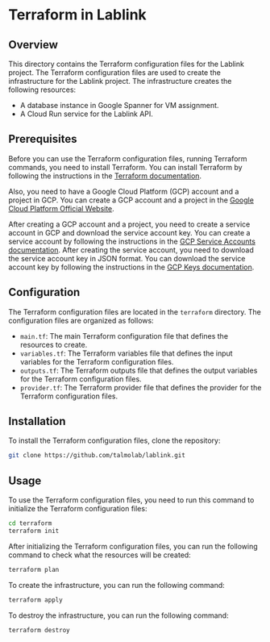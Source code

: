 # Terraform in Lablink

## Overview
This directory contains the Terraform configuration files for the Lablink project. The Terraform configuration files are used to create the infrastructure for the Lablink project. The infrastructure creates the following resources:
 
- A database instance in Google Spanner for VM assignment.
- A Cloud Run service for the Lablink API.

## Prerequisites

Before you can use the Terraform configuration files, running Terraform commands, you need to install Terraform. You can install Terraform by following the instructions in the [Terraform documentation](https://learn.hashicorp.com/tutorials/terraform/install-cli).

Also, you need to have a Google Cloud Platform (GCP) account and a project in GCP. You can create a GCP account and a project in the [Google Cloud Platform Official Website](https://cloud.google.com/gcp).

After creating a GCP account and a project, you need to create a service account in GCP and download the service account key. You can create a service account by following the instructions in the [GCP Service Accounts documentation](https://cloud.google.com/iam/docs/creating-managing-service-accounts). After creating the service account, you need to download the service account key in JSON format. You can download the service account key by following the instructions in the [GCP Keys documentation](https://cloud.google.com/iam/docs/creating-managing-service-account-keys).

## Configuration

The Terraform configuration files are located in the `terraform` directory. The configuration files are organized as follows:

- `main.tf`: The main Terraform configuration file that defines the resources to create.
- `variables.tf`: The Terraform variables file that defines the input variables for the Terraform configuration files.
- `outputs.tf`: The Terraform outputs file that defines the output variables for the Terraform configuration files.
- `provider.tf`: The Terraform provider file that defines the provider for the Terraform configuration files.

## Installation

To install the Terraform configuration files, clone the repository:

```bash
git clone https://github.com/talmolab/lablink.git
```

## Usage

To use the Terraform configuration files, you need to run this command to initialize the Terraform configuration files:

```bash
cd terraform
terraform init
```

After initializing the Terraform configuration files, you can run the following command to check what the resources will be created:

```bash
terraform plan
```

To create the infrastructure, you can run the following command:

```bash
terraform apply
```

To destroy the infrastructure, you can run the following command:

```bash
terraform destroy
```
